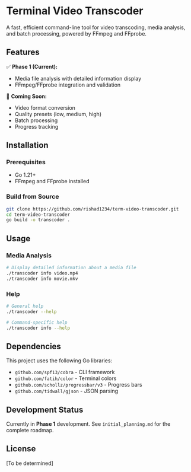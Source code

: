 # Terminal Video Transcoder

A fast, efficient command-line tool for video transcoding, media analysis, and batch processing, powered by FFmpeg and FFprobe.

## Features

✅ **Phase 1 (Current):**

- Media file analysis with detailed information display
- FFmpeg/FFprobe integration and validation

🚧 **Coming Soon:**

- Video format conversion
- Quality presets (low, medium, high)
- Batch processing
- Progress tracking

## Installation

### Prerequisites

- Go 1.21+
- FFmpeg and FFprobe installed

### Build from Source

```bash
git clone https://github.com/rishad1234/term-video-transcoder.git
cd term-video-transcoder
go build -o transcoder .
```

## Usage

### Media Analysis

```bash
# Display detailed information about a media file
./transcoder info video.mp4
./transcoder info movie.mkv
```

### Help

```bash
# General help
./transcoder --help

# Command-specific help
./transcoder info --help
```

## Dependencies

This project uses the following Go libraries:

- `github.com/spf13/cobra` - CLI framework
- `github.com/fatih/color` - Terminal colors
- `github.com/schollz/progressbar/v3` - Progress bars
- `github.com/tidwall/gjson` - JSON parsing

## Development Status

Currently in **Phase 1** development. See `initial_planning.md` for the complete roadmap.

## License

[To be determined]
